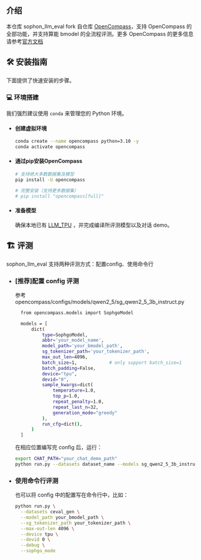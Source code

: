 ## 介绍

本仓库 sophon_llm_eval fork 自仓库 [OpenCompass](https://github.com/open-compass/opencompass)，支持 OpenCompass 的全部功能，并支持算能 bmodel 的全流程评测。更多 OpenCompass 的更多信息请参考[官方文档](https://github.com/open-compass/opencompass/blob/main/README_zh-CN.md)

## 🛠️ 安装指南

下面提供了快速安装的步骤。

### 💻 环境搭建

我们强烈建议使用 `conda` 来管理您的 Python 环境。

- #### 创建虚拟环境

  ```bash
  conda create --name opencompass python=3.10 -y
  conda activate opencompass
  ```

- #### 通过pip安装OpenCompass

  ```bash
  # 支持绝大多数数据集及模型
  pip install -U opencompass

  # 完整安装（支持更多数据集）
  # pip install "opencompass[full]"
  ```

- #### 准备模型
  确保本地已有 [LLM_TPU](https://github.com/sophgo/LLM-TPU) ，并完成编译所评测模型以及对话 demo。

## 🏗️ ️评测

sophon_llm_eval 支持两种评测方式：配置config、使用命令行

- ### [推荐]配置 config 评测

  参考 opencompass/configs/models/qwen2_5/sg_qwen2_5_3b_instruct.py
  ```bash
    from opencompass.models import SophgoModel

    models = [
        dict(
            type=SophgoModel,
            abbr='your_model_name',
            model_path='your_bmodel_path',
            sg_tokenizer_path='your_tokenizer_path',
            max_out_len=4096,
            batch_size=1,            # only support batch_size=1
            batch_padding=False,
            device="tpu",
            devid="0",
            sample_kwargs=dict(
                temperature=1.0,
                top_p=1.0,
                repeat_penalty=1.0,
                repeat_last_n=32,
                generation_mode="greedy"
            ),
            run_cfg=dict(),
        )
    ]
  ```
  在相应位置编写完 config 后，运行：
  ```bash
  export CHAT_PATH="your_chat_demo_path"
  python run.py --datasets dataset_name --models sg_qwen2_5_3b_instruct --debug --sophgo_mode
  ```

- ### 使用命令行评测
  也可以将 config 中的配置写在命令行中，比如：
  ```bash
  python run.py \
    --datasets ceval_gen \
    --model_path your_bmodel_path \
    --sg_tokenizer_path your_tokenizer_path \
    --max-out-len 4096 \
    --device tpu \
    --devid 0 \
    --debug \
    --sophgo_mode
  ```